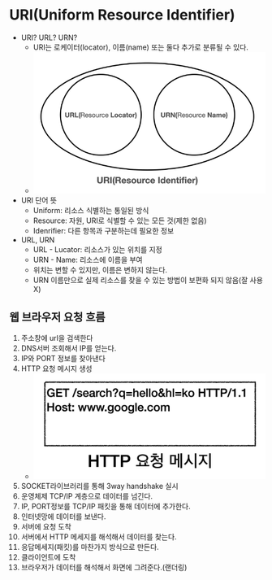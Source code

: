 # URI(Uniform Resource Identifier)



- URI? URL? URN?
  - URI는 로케이터(locator), 이름(name) 또는 둘다 추가로 분류될 수 있다.
  - ![image-20210731150408784](img/image-20210731150408784.png)
- URI 단어 뜻
  - Uniform: 리소스 식별하는 통일된 방식
  - Resource: 자원, URI로 식별할  수 있는 모든 것(제한 없음)
  - Idenrifier: 다른 항목과 구분하는데 필요한 정보
- URL, URN
  - URL - Lucator: 리소스가 있는 위치를 지정
  - URN - Name: 리소스에 이름을 부여
  - 위치는 변할 수 있지만, 이름은 변하지 않는다.
  - URN 이름만으로 실제 리소스를 찾을 수 있는 방법이 보편화 되지 않음(잘 사용X)





## 웹 브라우저 요청 흐름

1.  주소창에 url을 검색한다
2. DNS서버 조회해서 IP를 얻는다.
3. IP와 PORT 정보를 찾아낸다
4. HTTP 요청 메시지 생성
   - ![image-20210731153653024](img/image-20210731153653024.png)
5. SOCKET라이브러리를 통해 3way handshake 실시
6. 운영체제 TCP/IP 계층으로 데이터를 넘긴다.
7. IP, PORT정보를 TCP/IP 패킷을 통해 데이터에 추가한다.
8. 인터넷망에 데이터를 보낸다.
9. 서버에 요청 도착
10. 서버에서 HTTP 메세지를 해석해서 데이터를 찾는다.
11. 응답메세지(패킷)를 마찬가지 방식으로 만든다.
12. 클라이언트에 도착
13. 브라우저가 데이터를 해석해서 화면에 그려준다.(랜더링)

